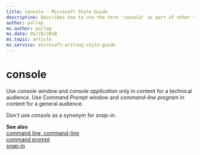 ```yaml
---
title: console - Microsoft Style Guide
description: Describes how to use the term 'console' as part of other terms in specific contexts in Microsoft content.
author: pallep
ms.author: pallep
ms.date: 01/19/2018
ms.topic: article
ms.service: microsoft-writing-style-guide
---
```


# console

Use *console window* and *console application* only in content for a technical audience. Use *Command Prompt window* and *command-line program* in content for a general audience.

Don't use *console* as a synonym for *snap-in*.

**See also**   
[command line, command-line](~/a-z-word-list-term-collections/c/command-line.md)  
[command prompt](../c/command-prompt.md)  
[snap-in](~/a-z-word-list-term-collections/s/snap-in.md)
